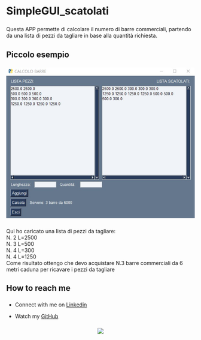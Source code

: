 <h1 align="left">SimpleGUI_scatolati</h1>

###

<p align="left">Questa APP permette di calcolare il numero di barre commerciali, partendo da una lista di pezzi da tagliare in base alla quantità richiesta.</p>

###

<h2 align="left">Piccolo esempio</h2>

###

<div align="center">
  <img src="https://github.com/lamiera70/lamiera70/blob/main/simpleGUI_scatolati/scatolati.jpg?raw=true" alt="scatolati">
</div>

###

<p align="left">Qui ho caricato una lista di pezzi da tagliare:<br>N. 2 L=2500<br>N. 3 L=500<br>N. 4 L=300<br>N. 4 L=1250<br>Come risultato ottengo che devo acquistare N.3 barre commerciali da 6 metri caduna per ricavare i pezzi da tagliare</p>

###

<div align="left">
</div>

###

<h2 align="left">How to reach me</h2>

###

* <p align="left">Connect with me on <a href="https://www.linkedin.com/in/lamiera/">Linkedin</a><br></p>

* <p align="left">Watch my <a href="https://github.com/lamiera70/">GitHub</a><br></p>



###

<div align="center">
  <img src="https://profile-counter.glitch.me/lamiera70/count.svg?"  />
</div>

###
          

###

<!--
**lamiera70/lamiera70** is a ✨ _special_ ✨ repository because its `README.md` (this file) appears on your GitHub profile.

Here are some ideas to get you started:

- 🔭 I’m currently working on ...
- 🌱 I’m currently learning ...
- 👯 I’m looking to collaborate on ...
- 🤔 I’m looking for help with ...
- 💬 Ask me about ...
- 📫 How to reach me: ...
- 😄 Pronouns: ...
- ⚡ Fun fact: ...
-->
